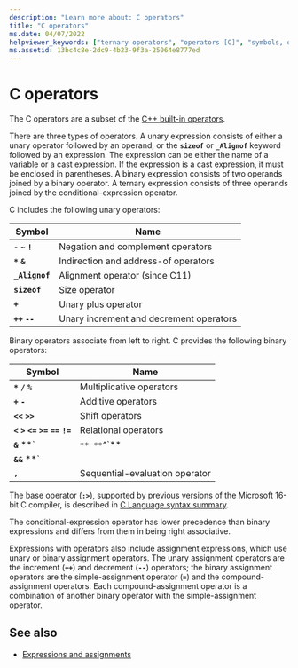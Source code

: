 ```yaml
---
description: "Learn more about: C operators"
title: "C operators"
ms.date: 04/07/2022
helpviewer_keywords: ["ternary operators", "operators [C]", "symbols, operators", "binary operators", "associativity of operators", "binary data, binary expressions"]
ms.assetid: 13bc4c8e-2dc9-4b23-9f3a-25064e8777ed
---
```

# C operators

The C operators are a subset of the [C++ built-in operators](../cpp/cpp-built-in-operators-precedence-and-associativity.md).


There are three types of operators. A unary expression consists of either a unary operator followed by an operand, or the **`sizeof`** or **`_Alignof`** keyword followed by an expression. The expression can be either the name of a variable or a cast expression. If the expression is a cast expression, it must be enclosed in parentheses. A binary expression consists of two operands joined by a binary operator. A ternary expression consists of three operands joined by the conditional-expression operator.


C includes the following unary operators:

| Symbol | Name |
|--|--|
| **`-`** **`~`** **`!`** | Negation and complement operators |
| **`*`** **`&`** | Indirection and address-of operators |
| **`_Alignof`** | Alignment operator (since C11) |
| **`sizeof`** | Size operator |
| **`+`** | Unary plus operator |
| **`++`** **`--`** | Unary increment and decrement operators |

Binary operators associate from left to right. C provides the following binary operators:

| Symbol | Name |
|--|--|
| **`*`** **`/`** **`%`** | Multiplicative operators |
| **`+`** **`-`** | Additive operators |
| **`<<`** **`>>`** | Shift operators |
| **`<`** **`>`** **`<=`** **`>=`** **`==`** **`!=`** | Relational operators |
| **`&`** **`|`** **`^`** | Bitwise operators |
| **`&&`** **`||`** | Logical operators |
| **`,`** | Sequential-evaluation operator |

The base operator (**`:>`**), supported by previous versions of the Microsoft 16-bit C compiler, is described in [C Language syntax summary](../c-language/c-language-syntax-summary.md).

The conditional-expression operator has lower precedence than binary expressions and differs from them in being right associative.

Expressions with operators also include assignment expressions, which use unary or binary assignment operators. The unary assignment operators are the increment (**`++`**) and decrement (**`--`**) operators; the binary assignment operators are the simple-assignment operator (**`=`**) and the compound-assignment operators. Each compound-assignment operator is a combination of another binary operator with the simple-assignment operator.

## See also

- [Expressions and assignments](../c-language/expressions-and-assignments.md)
